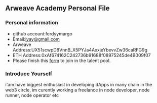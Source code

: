 ## Arweave Academy Personal File

### Personal information

- github account:ferdyymargo 
- Email:iyay@gmail.com
- Arweave Address:UX51scwpD8VnnB_X5PYJa4AxxjeYbevvZw36caRFG9g 
- ETH Address:0xAf674162C242736b91688f08975245de4B009f07 
- Please finish this [form](https://docs.google.com/forms/d/e/1FAIpQLSfWA5fIIcBgmRppm3jNz5vmf9Mai_QMVil-2pO4r7YKn_Zhtw/viewform?usp=sf_link) to join in the talent pool.

### Introduce Yourself
i'am have biggest enthusiast in developing dApps in many chain in the web3 circle, im curently working a freelance in node developer, node runner, node operator etc
